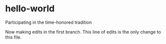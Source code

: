 # hello-world
Participating in the time-honored tradition

Now making edits in the first branch. This line of edits is the only change to this file.
